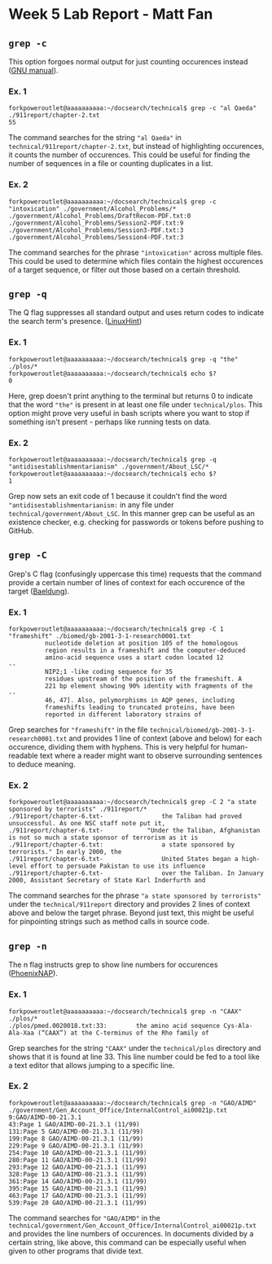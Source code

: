 # Week 5 Lab Report - Matt Fan

## `grep -c`
This option forgoes normal output for just counting occurences instead ([GNU manual](https://www.gnu.org/software/grep/manual/grep.html)).
### Ex. 1
```
forkpoweroutlet@aaaaaaaaaa:~/docsearch/technical$ grep -c "al Qaeda" ./911report/chapter-2.txt
55
```
The command searches for the string `"al Qaeda"` in `technical/911report/chapter-2.txt`, but instead of highlighting occurences, it counts the number of occurences. This could be useful for finding the number of sequences in a file or counting duplicates in a list.
### Ex. 2
```
forkpoweroutlet@aaaaaaaaaa:~/docsearch/technical$ grep -c "intoxication" ./government/Alcohol_Problems/*
./government/Alcohol_Problems/DraftRecom-PDF.txt:0
./government/Alcohol_Problems/Session2-PDF.txt:9
./government/Alcohol_Problems/Session3-PDF.txt:3
./government/Alcohol_Problems/Session4-PDF.txt:3
```
The command searches for the phrase `"intoxication"` across multiple files. This could be used to determine which files contain the highest occurences of a target sequence, or filter out those based on a certain threshold.

## `grep -q`
The Q flag suppresses all standard output and uses return codes to indicate the search term's presence. ([LinuxHint](https://linuxhint.com/use-grep-q/))
### Ex. 1
```
forkpoweroutlet@aaaaaaaaaa:~/docsearch/technical$ grep -q "the" ./plos/*
forkpoweroutlet@aaaaaaaaaa:~/docsearch/technical$ echo $?
0
```
Here, grep doesn't print anything to the terminal but returns 0 to indicate that the word `"the"` is present in at least one file under `technical/plos`. This option might prove very useful in bash scripts where you want to stop if something isn't present - perhaps like running tests on data.
### Ex. 2
```
forkpoweroutlet@aaaaaaaaaa:~/docsearch/technical$ grep -q "antidisestablishmentarianism" ./government/About_LSC/*
forkpoweroutlet@aaaaaaaaaa:~/docsearch/technical$ echo $?
1
```
Grep now sets an exit code of 1 because it couldn't find the word `"antidisestablishmentarianism:` in any file under `technical/government/About_LSC`. In this manner grep can be useful as an existence checker, e.g. checking for passwords or tokens before pushing to GitHub.

## `grep -C`
Grep's C flag (confusingly uppercase this time) requests that the command provide a certain number of lines of context for each occurence of the target ([Baeldung](https://www.baeldung.com/linux/grep-show-surrounding-lines)).
### Ex. 1
```
forkpoweroutlet@aaaaaaaaaa:~/docsearch/technical$ grep -C 1 "frameshift" ./biomed/gb-2001-3-1-research0001.txt
          nucleotide deletion at position 105 of the homologous
          region results in a frameshift and the computer-deduced
          amino-acid sequence uses a start codon located 12
--
          NIP2;1 -like coding sequence for 35
          residues upstream of the position of the frameshift. A
          221 bp element showing 90% identity with fragments of the
--
          46, 47]. Also, polymorphisms in AQP genes, including
          frameshifts leading to truncated proteins, have been
          reported in different laboratory strains of
```
Grep searches for `"frameshift"` in the file  `technical/biomed/gb-2001-3-1-research0001.txt` and provides 1 line of context (above and below) for each occurence, dividing them with hyphens. This is very helpful for human-readable text where a reader might want to observe surrounding sentences to deduce meaning.
### Ex. 2
```
forkpoweroutlet@aaaaaaaaaa:~/docsearch/technical$ grep -C 2 "a state sponsored by terrorists" ./911report/*
./911report/chapter-6.txt-                the Taliban had proved unsuccessful. As one NSC staff note put it,
./911report/chapter-6.txt-            "Under the Taliban, Afghanistan is not so much a state sponsor of terrorism as it is
./911report/chapter-6.txt:                a state sponsored by terrorists." In early 2000, the
./911report/chapter-6.txt-                United States began a high-level effort to persuade Pakistan to use its influence
./911report/chapter-6.txt-                over the Taliban. In January 2000, Assistant Secretary of State Karl Inderfurth and
```
The command searches for the phrase `"a state sponsored by terrorists"` under the `technical/911report` directory and provides 2 lines of context above and below the target phrase. Beyond just text, this might be useful for pinpointing strings such as method calls in source code.

## `grep -n`
The n flag instructs grep to show line numbers for occurences ([PhoenixNAP](https://phoenixnap.com/kb/grep-command-linux-unix-examples#ftoc-heading-14)).
### Ex. 1
```
forkpoweroutlet@aaaaaaaaaa:~/docsearch/technical$ grep -n "CAAX" ./plos/*
./plos/pmed.0020018.txt:33:        the amino acid sequence Cys-Ala-Ala-Xaa (“CAAX”) at the C-terminus of the Rho family of
```
Grep searches for the string `"CAAX"` under the `technical/plos` directory and shows that it is found at line 33. This line number could be fed to a tool like a text editor that allows jumping to a specific line.
### Ex. 2
```
forkpoweroutlet@aaaaaaaaaa:~/docsearch/technical$ grep -n "GAO/AIMD" ./government/Gen_Account_Office/InternalControl_ai00021p.txt
9:GAO/AIMD-00-21.3.1
43:Page 1 GAO/AIMD-00-21.3.1 (11/99)
131:Page 5 GAO/AIMD-00-21.3.1 (11/99)
199:Page 8 GAO/AIMD-00-21.3.1 (11/99)
229:Page 9 GAO/AIMD-00-21.3.1 (11/99)
254:Page 10 GAO/AIMD-00-21.3.1 (11/99)
280:Page 11 GAO/AIMD-00-21.3.1 (11/99)
293:Page 12 GAO/AIMD-00-21.3.1 (11/99)
328:Page 13 GAO/AIMD-00-21.3.1 (11/99)
361:Page 14 GAO/AIMD-00-21.3.1 (11/99)
395:Page 15 GAO/AIMD-00-21.3.1 (11/99)
463:Page 17 GAO/AIMD-00-21.3.1 (11/99)
539:Page 20 GAO/AIMD-00-21.3.1 (11/99)
```
The command searches for `"GAO/AIMD"` in the `technical/government/Gen_Account_Office/InternalControl_ai00021p.txt` and provides the line numbers of occurences. In documents divided by a certain string, like above, this command can be especially useful when given to other programs that divide text.